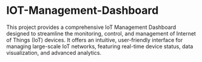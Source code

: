 # IOT-Management-Dashboard
 This project provides a comprehensive IoT Management Dashboard designed to streamline the monitoring, control, and management of Internet of Things (IoT) devices. It offers an intuitive, user-friendly interface for managing large-scale IoT networks, featuring real-time device status, data visualization, and advanced analytics.
